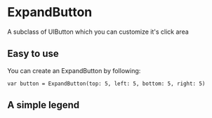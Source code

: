# ExpandButton
A subclass of UIButton which you can customize it's click area

## Easy to use 
  You can create an ExpandButton by following:
  
  `var button = ExpandButton(top: 5, left: 5, bottom: 5, right: 5)`
  
## A simple legend
